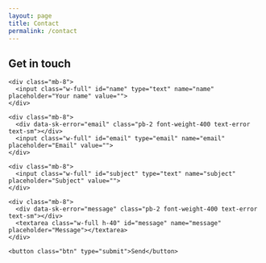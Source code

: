 ```yaml
---
layout: page
title: Contact
permalink: /contact
---
```


<main class="mt-16 mx-auto max-w-3xl px-4 mb-24 sm:mt-24 sm:px-6 lg:mt-32">

  <h2 class="mt-2 mb-12 text-3xl font-extrabold tracking-tight sm:text-4xl">
    Get in touch
  </h2>

  <form id="contact-form" netlify>

    <div class="mb-8">
      <input class="w-full" id="name" type="text" name="name" placeholder="Your name" value="">
    </div>
    
    <div class="mb-8">
      <div data-sk-error="email" class="pb-2 font-weight-400 text-error text-sm"></div>
      <input class="w-full" id="email" type="email" name="email" placeholder="Email" value="">
    </div>
    
    <div class="mb-8">
      <input class="w-full" id="subject" type="text" name="subject" placeholder="Subject" value="">
    </div>
    
    <div class="mb-8">
      <div data-sk-error="message" class="pb-2 font-weight-400 text-error text-sm"></div>
      <textarea class="w-full h-40" id="message" name="message" placeholder="Message"></textarea>
    </div>

    <button class="btn" type="submit">Send</button>
  </form>

</main>